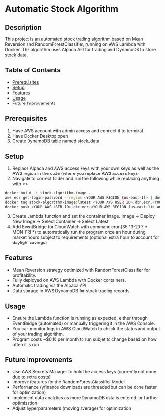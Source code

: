 # Automatic Stock Algorithm
## Description
This project is an automated stock trading algorithm based on Mean Reversion and RandomForestClassifier, running on AWS Lambda with Docker. The algorithm uses Alpaca API for trading and DynamoDB to store stock data.

## Table of Contents
- [Prerequisites](#prerequisites)
- [Setup](#setup)
- [Features](#features)
- [Usage](#usage)
- [Future Improvements](#future-improvements)

## Prerequisites
1. Have AWS account with admin access and connect it to terminal
2. Have Docker Desktop open
3. Create DynamoDB table named stock_data

## Setup
1. Replace Alpaca and AWS access keys with your own keys as well as the AWS region in the code (where you replace AWS access keys) 
2. Navigate to correct folder and run the following while replacing anything with <>
```bash
docker build -t stock-algorithm-image .
aws ecr get-login-password --region <YOUR AWS REGION (us-east-1)> | docker login --username AWS --password-stdin <YOUR AWS USER ID>.dkr.ecr.<YOUR AWS REGION (us-east-1)>.amazonaws.com
docker tag stock-algorithm-image:latest <YOUR AWS USER ID>.dkr.ecr.<YOUR AWS REGION (us-east-1)>.amazonaws.com/stock-algorithm:latest
docker push <YOUR AWS USER ID>.dkr.ecr.<YOUR AWS REGION (us-east-1)>.amazonaws.com/stock-algorithm:latest
```
3. Create Lambda function and set the container image. Image -> Deploy New Image -> Select Container -> Select Latest
4. Add EventBridge for CloudWatch with command cron(35 13-20 ? * MON-FRI *) to automatically run the program once an hour during market hours subject to requirements (optional extra hour to account for daylight savings)

## Features
- Mean Reversion strategy optimized with RandomForestClassifier for profitability.
- Fully deployed on AWS Lambda with Docker containers.
- Automatic trading via the Alpaca API.
- Data storage in AWS DynamoDB for stock trading records.

## Usage
- Ensure the Lambda function is running as expected, either through EventBridge (automated) or manually triggering it in the AWS Console.
- You can monitor logs in AWS CloudWatch to check the status and output of your trading algorithm.
- Program costs ~$0.10 per month to run subjet to change based on how often it is run

## Future Improvements
- Use AWS Secrets Manager to hold the access keys (currently not done due to extra costs)
- Improve features for the RandomForestClassifier Model
- Performance (yfinance downloads are threaded but can be done faster for optimization)
- Implement data analytics as more DynamoDB data is entered for further optimization
- Adjust hyperparameters (moving average) for optimization
